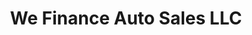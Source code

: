 ---
title: "We Finance Auto Sales LLC"
url: /hazel-green/we-finance-auto-sales-llc/
shop: Autohaus
---